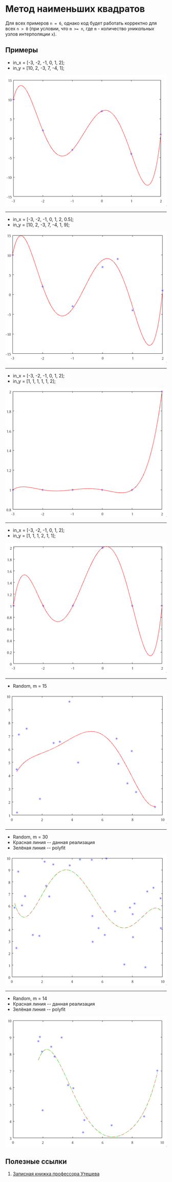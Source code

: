 # Метод наименьших квадратов

Для всех примеров `n = 6`, однако код будет работать корректно для всех `n > 0`
(при условии, что `m >= n`, где `m` - количество _уникальных_ узлов интерполяции `x`).

## Примеры

* in_x = [-3, -2, -1, 0, 1, 2];
* in_y = [10, 2, -3, 7, -4, 1];

![Изображение 1](media/Figure1.png "Изображение 1")

---

* in_x = [-3, -2, -1, 0, 1, 2, 0.5];
* in_y = [10, 2, -3, 7, -4, 1, 9];

![Изображение 2](media/Figure2.png "Изображение 2")

---

* in_x = [-3, -2, -1, 0, 1, 2];
* in_y = [1, 1, 1, 1, 1, 2];

![Изображение 3](media/Figure3.png "Изображение 3")

---

* in_x = [-3, -2, -1, 0, 1, 2];
* in_y = [1, 1, 1, 2, 1, 1];

![Изображение 4](media/Figure4.png "Изображение 4")

---

* Random, m = 15

![Изображение 5](media/Figure5.png "Изображение 5")

---

* Random, m = 30
* Красная линия -- данная реализация
* Зелёная линия -- polyfit

![Изображение 6](media/Figure6.png "Изображение 6")

---

* Random, m = 14
* Красная линия -- данная реализация
* Зелёная линия -- polyfit

![Изображение 7](media/Figure7.png "Изображение 7")

## Полезные ссылки
1. [Записная книжка профессора Утешева](https://vmath.ru)

